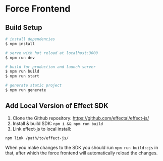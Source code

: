 # Force Frontend

## Build Setup

```bash
# install dependencies
$ npm install

# serve with hot reload at localhost:3000
$ npm run dev

# build for production and launch server
$ npm run build
$ npm run start

# generate static project
$ npm run generate
```
## Add Local Version of Effect SDK
1. Clone the Github repository: https://github.com/effectai/effect-js/
2. Install & build SDK: ```npm i && npm run build```
3. Link effect-js to local install:
```
npm link /path/to/effect-js/
```

When you make changes to the SDK you should run `npm run build:cjs` in that,
after which the force frontend will automatically reload the changes.
